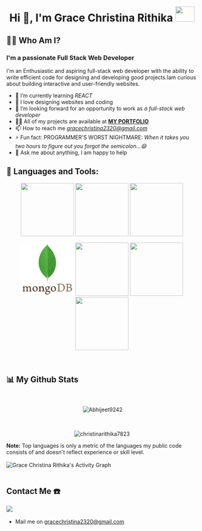 <!-- ### Hi there 👋 -->

<!--
**christinarithika7823/christinarithika7823** is a ✨ _special_ ✨ repository because its `README.md` (this file) appears on your GitHub profile.

Here are some ideas to get you started:

- 🔭 I’m currently working on ...
- 🌱 I’m currently learning ...
- 👯 I’m looking to collaborate on ...
- 🤔 I’m looking for help with ...
- 💬 Ask me about ...
- 📫 How to reach me: ...
- 😄 Pronouns: ...
- ⚡ Fun fact: ....
-->



<h1 align="center">Hi 👋, I'm Grace Christina Rithika  <img src="https://media4.giphy.com/media/LYBHgc2yiO07G3dkkQ/giphy.gif?cid=ecf05e47614e5dwpox0f8mnt0gdfk576uq9zwnu26fasss7l&rid=giphy.gif&ct=g" width="50px" height="40px"/></h1>

##  🙋‍♂️ Who Am I?
<h3 >I'm a passionate Full Stack Web Developer </h3>
<p>I'm an Enthusiastic and aspiring full-stack web developer with the ability to write efficient code for designing and developing good projects.Iam curious about building interactive and user-friendly websites.</p>

 - 🌱 I’m currently learning *REACT*
 - 💓  I love designing websites and coding
 - 👯 I’m looking forward for an opportunity to work as *a full-stack web developer*
 - 👨‍💻 All of my projects are available at **[MY PORTFOLIO](https://portfoliofinal-jet.vercel.app/)**
 - 📫 How to reach me *gracechristina2320@gmail.com*
 - ⚡ Fun fact: PROGRAMMER'S WORST NIGHTMARE: *When it takes you two hours to figure out you forgot the semicolon...😄*
 - 💬 Ask me about anything, I am happy to help

  ## 🚀 Languages and Tools:

<p align="center"> 
<img src="https://cdn.jsdelivr.net/gh/devicons/devicon/icons/html5/html5-original.svg" height="140px" width="140px"/>        
    <img src="https://cdn.jsdelivr.net/gh/devicons/devicon/icons/css3/css3-original.svg" height="140px" width="140px"/>
   <img src="https://cdn.jsdelivr.net/gh/devicons/devicon/icons/javascript/javascript-original.svg" height="140px" width="140px"/>
  </p>
  <p align="center">
         <img src="https://raw.githubusercontent.com/devicons/devicon/master/icons/mongodb/mongodb-original-wordmark.svg" alt="mongodb" height="140px" width="140px"/>
    <img src="https://cdn.jsdelivr.net/gh/devicons/devicon/icons/express/express-original.svg" height="140px" width="140px"/>     
     <img src="https://cdn.jsdelivr.net/gh/devicons/devicon/icons/react/react-original-wordmark.svg" height="140px" width="140px"/>
       <img src="https://cdn.jsdelivr.net/gh/devicons/devicon/icons/nodejs/nodejs-original-wordmark.svg" height="140px" width="140px"/>
</p>
<!--      <img src="https://raw.githubusercontent.com/devicons/devicon/master/icons/express/express-original-wordmark.svg" alt="express" width="40" height="40"/>  -->
<!--   <img src="https://www.vectorlogo.zone/logos/getpostman/getpostman-icon.svg" alt="postman" width="45" height="45"/>  -->
<!--    <img src="https://img.icons8.com/color/48/000000/git.png" height="140px" width="140px"/>  -->
  

<!--  <p align="center" > -->
<!--   <img  src="https://img.shields.io/badge/-React-61DBFB?style=for-the-badge&labelColor=black&logo=react&logoColor=61DBFB""https://img.shields.io/badge/-Javascript-F0DB4F?style=for-the-badge&labelColor=black&logo=javascript&logoColor=F0DB4F"> -->
<!--    <img src="https://cdn.jsdelivr.net/gh/devicons/devicon/icons/html5/html5-original-wordmark.svg" height="150px" width="150px"/> -->
<!--   <div display="flex">
  <div align="center">
   <h3 >HTML</h3>
   <img src="https://cdn.jsdelivr.net/gh/devicons/devicon/icons/html5/html5-original.svg" height="140px" width="140px"/>      
  </div>
  <div align="center">
   <h3 >HTML</h3>
   <img src="https://cdn.jsdelivr.net/gh/devicons/devicon/icons/html5/html5-original.svg" height="140px" width="140px"/>      
  </div>
  </div> -->
  
  

<!-- [![React Badge](https://img.shields.io/badge/-React-61DBFB?style=for-the-badge&labelColor=black&logo=react&logoColor=61DBFB)](#)  [![Javascript Badge](https://img.shields.io/badge/-Javascript-F0DB4F?style=for-the-badge&labelColor=black&logo=javascript&logoColor=F0DB4F)](#) [![Typescript Badge](https://img.shields.io/badge/-Typescript-007acc?style=for-the-badge&labelColor=black&logo=typescript&logoColor=007acc)](#) [![Nodejs Badge](https://img.shields.io/badge/-Nodejs-3C873A?style=for-the-badge&labelColor=black&logo=node.js&logoColor=3C873A)](#) [![GraphQL Badge](https://img.shields.io/badge/-GraphQl-e535ab?style=for-the-badge&labelColor=black&logo=node.js&logoColor=e535ab)](#) -->
<br/>
<!-- <p align="center"><img alt="Subham Raoniar's Top Languages" src="https://github-readme-stats.vercel.app/api/top-langs/?username=christinarithika7823&langs_count=8&count_private=true&layout=compact&theme=react&hide_border=true&bg_color=0D1117"/>
       
</p> -->
 

## 📊 My Github Stats

  <br/>
  <p align="center">&nbsp;<img align="center" src="https://github-readme-stats.vercel.app/api?username=christinarithika7823&theme=radical&show_icons=true" alt="Abhijeet9242" /></p>
<br>
<p align="center"><img align="center" src="https://github-readme-streak-stats.herokuapp.com/?user=christinarithika7823&&theme=highcontrast" alt="christinarithika7823" /></p>
  <b>Note:</b> Top languages is only a metric of the languages my public code consists of and doesn't reflect experience or skill level.


<br/>
<br/>
<img alt="Grace Christina Rithika's Activity Graph" src="https://activity-graph.herokuapp.com/graph?username=christinarithika7823
&bg_color=0D1117&color=5BCDEC&line=5BCDEC&point=FFFFFF&hide_border=true" />

<br/>
<br/>

## Contact Me ☎️
<p align="left">

<a href = "https://www.linkedin.com/in/grace-christina-rithika-65a9bb1a2/"><img src="https://img.icons8.com/fluent/48/000000/linkedin.png"/></a>
 * Mail me on gracechristina2320@gmail.com

</p>

